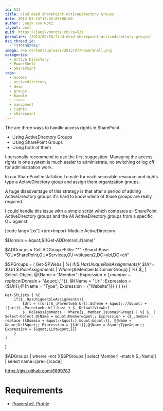 ```yaml
---
id: 531
title: Find dead SharePoint ActiveDirectory Groups
date: 2013-09-25T15:33:07+00:00
author: Janik von Rotz
layout: post
guid: https://janikvonrotz.ch/?p=531
permalink: /2013/09/25/find-dead-sharepoint-activedirectory-groups/
dsq_thread_id:
  - "1795902964"
image: /wp-content/uploads/2013/07/PowerShell.png
categories:
  - Active Directory
  - PowerShell
  - SharePoint
tags:
  - access
  - activedirectory
  - dead
  - groups
  - handle
  - issue
  - managment
  - rights
  - sharepoint
---
```

The are three ways to handle access rights in SharePoint.

<ul>
    <li>Using ActiveDirectory Groups</li>
    <li>Using SharePoint Groups</li>
    <li>Using both of them</li>
</ul>

I personally recommend to use the first suggestion. Managing the access rights in one system is much easier to administrate, no switching or log off for administration work.

In our SharePoint installation I create for each securable resource and rights type a ActiveDirectory group and assign them organization groups.

A huge disadvantage of this strategy is that after a period of adding ActiveDirectory groups it's hard to know which of those groups are really required.

<!--more-->

I could handle this issue with a simple script which compares all SharePoint ActiveDirectory groups and the All ActiveDirectory groups from a specific OU against.

[code lang="ps"]
&lt;pre&gt;Import-Module ActiveDirectory

$Domain = &quot;$((Get-ADDomain).Name)&quot;

$ADGroups = Get-ADGroup -Filter &quot;*&quot; -SearchBase &quot;OU=SharePoint,OU=Services,OU=vblusers2,DC=vbl,DC=ch&quot;

$SPGroups = (
    Get-SPWebs | %{
        if($_.HasUniqueRoleAssignments){
            $Url = $_.Url
            $_.RoleAssignments | Where{$_.Member.IsDomainGroup} | %{ $_ | Select-Object @{Name = &quot;Member&quot;; Expression = {$_.member -replace ($Domain + &quot;\&quot;),&quot;&quot;}}, @{Name = &quot;Url&quot;; Expression = {$Url}},@{Name = &quot;Type&quot;; Expression = {&quot;Website&quot;}}}
        }
    }
    )+(

    Get-SPLists | %{
        if($_.HasUniqueRoleAssignments){
            $Url = ([uri]$_.Parentweb.Url).Scheme + &quot;://&quot; + ([uri]$_.Parentweb.Url).host + $_.DefaultViewUrl
            $_.RoleAssignments | Where{$_.Member.IsDomainGroup} | %{ $_ | Select-Object @{Name = &quot;Member&quot;; Expression = {$_.member -replace ($Domain + &quot;\&quot;),&quot;&quot;}}, @{Name = &quot;Url&quot;; Expression = {$Url}},@{Name = &quot;Type&quot;; Expression = {&quot;List&quot;}}}
        }
    }
)

$ADGroups | where{ -not (($SPGroups | select Member) -match $_.Name)} | select name&lt;/pre&gt;
[/code]

<a href="https://gist.github.com/6699783">https://gist.github.com/6699783</a>

<h1>Requirements</h1>

<ul>
    <li><a href="https://github.com/janikvonrotz/Powershell-Profile">Powershell-Profile</a></li>
</ul>